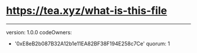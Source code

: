 # https://tea.xyz/what-is-this-file
---
version: 1.0.0
codeOwners:
  - '0xE8eB2b087B32A12b1e11EA82BF38F194E258c7Ce'
quorum: 1
